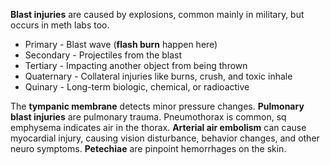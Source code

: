 **Blast injuries** are caused by explosions, common mainly in military, but occurs in meth labs too.

- Primary - Blast wave (**flash burn** happen here)
- Secondary - Projectiles from the blast
- Tertiary -  Impacting another object from being thrown
- Quaternary - Collateral injuries like burns, crush, and toxic inhale
- Quinary - Long-term biologic, chemical, or radioactive

The **tympanic membrane** detects minor pressure changes. **Pulmonary blast injuries** are pulmonary trauma. Pneumothorax is common, sq emphysema indicates air in the thorax. **Arterial air embolism** can cause myocardial injury, causing vision disturbance, behavior changes, and other neuro symptoms. **Petechiae** are pinpoint hemorrhages on the skin.